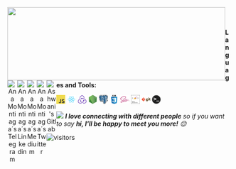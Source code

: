 <p>

  <img align="left" width="490" height="165" src="https://github-readme-stats.vercel.app/api?username=anamontiaga&show_icons=true&hide_border=false&line_height=20&title_color=f69673&icon_color=1b93c9&show_owner=true"/>

 
<p align="center"> 
  
  <a href="https://t.me/anamontiaga">
  <img align="left" alt="Ana Montiaga´s Telegram" width="22px" src="https://cdn.jsdelivr.net/npm/simple-icons@v3/icons/telegram.svg" />
</a>

  
   <a href="https://www.linkedin.com/in/anamontiaga">
  <img align="left" alt="Ana Montiaga´s Linkedin" width="22px" src="https://cdn.jsdelivr.net/npm/simple-icons@v3/icons/linkedin.svg" />
</a>

<a href="https://medium.com/@amontiaga">
  <img align="left" alt="Ana Montiaga´s Medium" width="22px" src="https://cdn.jsdelivr.net/npm/simple-icons@v3/icons/medium.svg" />
</a>
<a href="https://twitter.com/AMontiaga">
  <img align="left" alt="Ana Montiaga´s Twitter" width="22px" src="https://cdn.jsdelivr.net/npm/simple-icons@v3/icons/twitter.svg" />
</a>
<a href="https://gitlab.com/anamontiaga">
  <img align="left" alt="Ashwani's Gitlab" width="22px" src="https://cdn.jsdelivr.net/npm/simple-icons@v3/icons/gitlab.svg" />
</a>

<br/>
<br/>


    
   </p>
</p>


**Languages and Tools:**  

<code><img height="20" src="https://raw.githubusercontent.com/github/explore/80688e429a7d4ef2fca1e82350fe8e3517d3494d/topics/javascript/javascript.png"></code>
<code><img height="20" src="https://raw.githubusercontent.com/github/explore/80688e429a7d4ef2fca1e82350fe8e3517d3494d/topics/react/react.png"></code>
<code><img height="20" src="https://raw.githubusercontent.com/github/explore/80688e429a7d4ef2fca1e82350fe8e3517d3494d/topics/redux/redux.png"></code>
<code><img height="20" src="https://raw.githubusercontent.com/github/explore/80688e429a7d4ef2fca1e82350fe8e3517d3494d/topics/nodejs/nodejs.png"></code>
<code><img height="20" src="https://raw.githubusercontent.com/github/explore/80688e429a7d4ef2fca1e82350fe8e3517d3494d/topics/postgresql/postgresql.png"></code>
<code><img height="20" src="https://raw.githubusercontent.com/github/explore/80688e429a7d4ef2fca1e82350fe8e3517d3494d/topics/css/css.png"></code>
<code><img height="20" src="https://raw.githubusercontent.com/github/explore/80688e429a7d4ef2fca1e82350fe8e3517d3494d/topics/sass/sass.png"></code>
<code><img height="20" src="https://raw.githubusercontent.com/github/explore/80688e429a7d4ef2fca1e82350fe8e3517d3494d/topics/styled-components/styled-components.png"></code>
<code><img height="20" src="https://raw.githubusercontent.com/github/explore/80688e429a7d4ef2fca1e82350fe8e3517d3494d/topics/git/git.png"></code>
<code><img height="20" src="https://raw.githubusercontent.com/github/explore/80688e429a7d4ef2fca1e82350fe8e3517d3494d/topics/terminal/terminal.png"></code>


<img src="https://media.giphy.com/media/LnQjpWaON8nhr21vNW/giphy.gif" width="60"> <em><b>I love connecting with different people</b> so if you want to say <b>hi, I'll be happy to meet you more!</b> 😊</em>

![visitors](https://visitor-badge.glitch.me/badge?page_id=anamontiaga.anamontiaga) 




